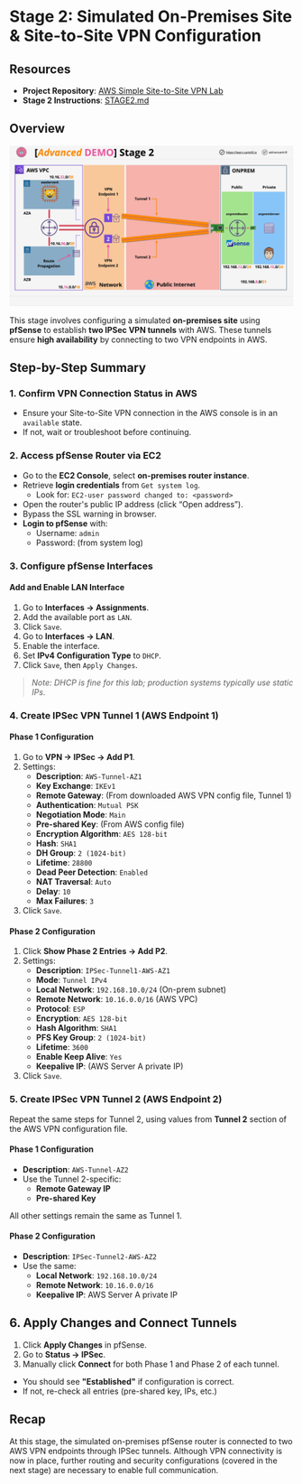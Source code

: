 # Stage 2: Simulated On-Premises Site & Site-to-Site VPN Configuration

## Resources

- **Project Repository**: [AWS Simple Site-to-Site VPN Lab](https://github.com/acantril/learn-cantrill-io-labs/tree/master/aws-simple-site2site-vpn)
- **Stage 2 Instructions**: [STAGE2.md](https://github.com/acantril/learn-cantrill-io-labs/blob/master/aws-simple-site2site-vpn/02_LABINSTRUCTIONS/STAGE2.md)

## Overview

![alt text](image-10.png)

This stage involves configuring a simulated **on-premises site** using **pfSense** to establish **two IPSec VPN tunnels** with AWS. These tunnels ensure **high availability** by connecting to two VPN endpoints in AWS.

## Step-by-Step Summary

### 1. Confirm VPN Connection Status in AWS

- Ensure your Site-to-Site VPN connection in the AWS console is in an `available` state.
- If not, wait or troubleshoot before continuing.

### 2. Access pfSense Router via EC2

- Go to the **EC2 Console**, select **on-premises router instance**.
- Retrieve **login credentials** from `Get system log`.
  - Look for: `EC2-user password changed to: <password>`
- Open the router's public IP address (click “Open address”).
- Bypass the SSL warning in browser.
- **Login to pfSense** with:
  - Username: `admin`
  - Password: (from system log)

### 3. Configure pfSense Interfaces

#### Add and Enable LAN Interface

1. Go to **Interfaces → Assignments**.
2. Add the available port as `LAN`.
3. Click `Save`.
4. Go to **Interfaces → LAN**.
5. Enable the interface.
6. Set **IPv4 Configuration Type** to `DHCP`.
7. Click `Save`, then `Apply Changes`.

> _Note: DHCP is fine for this lab; production systems typically use static IPs._

### 4. Create IPSec VPN Tunnel 1 (AWS Endpoint 1)

#### Phase 1 Configuration

1. Go to **VPN → IPSec → Add P1**.
2. Settings:
   - **Description**: `AWS-Tunnel-AZ1`
   - **Key Exchange**: `IKEv1`
   - **Remote Gateway**: (From downloaded AWS VPN config file, Tunnel 1)
   - **Authentication**: `Mutual PSK`
   - **Negotiation Mode**: `Main`
   - **Pre-shared Key**: (From AWS config file)
   - **Encryption Algorithm**: `AES 128-bit`
   - **Hash**: `SHA1`
   - **DH Group**: `2 (1024-bit)`
   - **Lifetime**: `28800`
   - **Dead Peer Detection**: `Enabled`
   - **NAT Traversal**: `Auto`
   - **Delay**: `10`
   - **Max Failures**: `3`
3. Click `Save`.

#### Phase 2 Configuration

1. Click **Show Phase 2 Entries → Add P2**.
2. Settings:
   - **Description**: `IPSec-Tunnel1-AWS-AZ1`
   - **Mode**: `Tunnel IPv4`
   - **Local Network**: `192.168.10.0/24` (On-prem subnet)
   - **Remote Network**: `10.16.0.0/16` (AWS VPC)
   - **Protocol**: `ESP`
   - **Encryption**: `AES 128-bit`
   - **Hash Algorithm**: `SHA1`
   - **PFS Key Group**: `2 (1024-bit)`
   - **Lifetime**: `3600`
   - **Enable Keep Alive**: `Yes`
   - **Keepalive IP**: (AWS Server A private IP)
3. Click `Save`.

### 5. Create IPSec VPN Tunnel 2 (AWS Endpoint 2)

Repeat the same steps for Tunnel 2, using values from **Tunnel 2** section of the AWS VPN configuration file.

#### Phase 1 Configuration

- **Description**: `AWS-Tunnel-AZ2`
- Use the Tunnel 2-specific:
  - **Remote Gateway IP**
  - **Pre-shared Key**

All other settings remain the same as Tunnel 1.

#### Phase 2 Configuration

- **Description**: `IPSec-Tunnel2-AWS-AZ2`
- Use the same:
  - **Local Network**: `192.168.10.0/24`
  - **Remote Network**: `10.16.0.0/16`
  - **Keepalive IP**: AWS Server A private IP

## 6. Apply Changes and Connect Tunnels

1. Click **Apply Changes** in pfSense.
2. Go to **Status → IPSec**.
3. Manually click **Connect** for both Phase 1 and Phase 2 of each tunnel.

- You should see **"Established"** if configuration is correct.
- If not, re-check all entries (pre-shared key, IPs, etc.)

## Recap

At this stage, the simulated on-premises pfSense router is connected to two AWS VPN endpoints through IPSec tunnels. Although VPN connectivity is now in place, further routing and security configurations (covered in the next stage) are necessary to enable full communication.
